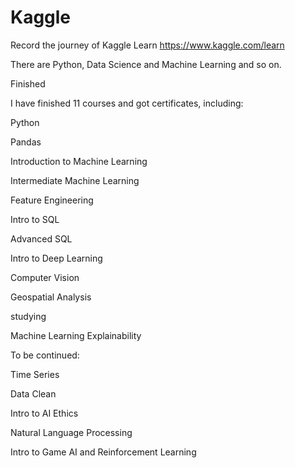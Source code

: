 # Kaggle

Record the journey of Kaggle Learn https://www.kaggle.com/learn

There are Python, Data Science and Machine Learning and so on.


Finished

I have finished 11 courses and got certificates, including:

Python

Pandas

Introduction to Machine Learning

Intermediate Machine Learning

Feature Engineering

Intro to SQL

Advanced SQL

Intro to Deep Learning

Computer Vision

Geospatial Analysis


studying

Machine Learning Explainability


To be continued:

Time Series

Data Clean

Intro to AI Ethics

Natural Language Processing

Intro to Game AI and Reinforcement Learning
